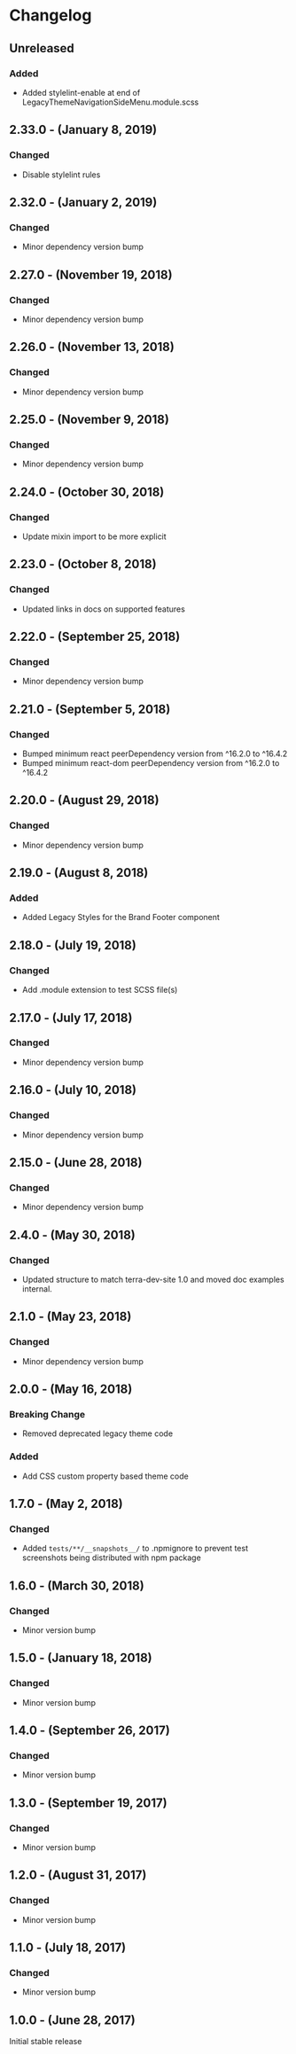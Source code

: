 Changelog
=========

Unreleased
----------

### Added
* Added stylelint-enable at end of LegacyThemeNavigationSideMenu.module.scss

2.33.0 - (January 8, 2019)
------------------
### Changed
* Disable stylelint rules

2.32.0 - (January 2, 2019)
------------------
### Changed
* Minor dependency version bump

2.27.0 - (November 19, 2018)
------------------
### Changed
* Minor dependency version bump

2.26.0 - (November 13, 2018)
------------------
### Changed
* Minor dependency version bump

2.25.0 - (November 9, 2018)
------------------
### Changed
* Minor dependency version bump

2.24.0 - (October 30, 2018)
------------------
### Changed
* Update mixin import to be more explicit

2.23.0 - (October 8, 2018)
------------------
### Changed
* Updated links in docs on supported features

2.22.0 - (September 25, 2018)
------------------
### Changed
* Minor dependency version bump

2.21.0 - (September 5, 2018)
------------------
### Changed
* Bumped minimum react peerDependency version from ^16.2.0 to ^16.4.2
* Bumped minimum react-dom peerDependency version from ^16.2.0 to ^16.4.2

2.20.0 - (August 29, 2018)
------------------
### Changed
* Minor dependency version bump

2.19.0 - (August 8, 2018)
------------------
### Added
* Added Legacy Styles for the Brand Footer component

2.18.0 - (July 19, 2018)
------------------
### Changed
* Add .module extension to test SCSS file(s)

2.17.0 - (July 17, 2018)
------------------
### Changed
* Minor dependency version bump

2.16.0 - (July 10, 2018)
------------------
### Changed
* Minor dependency version bump

2.15.0 - (June 28, 2018)
------------------
### Changed
* Minor dependency version bump

2.4.0 - (May 30, 2018)
------------------
### Changed
* Updated structure to match terra-dev-site 1.0 and moved doc examples internal.

2.1.0 - (May 23, 2018)
------------------
### Changed
* Minor dependency version bump

2.0.0 - (May 16, 2018)
------------------
### Breaking Change
* Removed deprecated legacy theme code

### Added
* Add CSS custom property based theme code


1.7.0 - (May 2, 2018)
------------------
### Changed
* Added `tests/**/__snapshots__/` to .npmignore to prevent test screenshots being distributed with npm package

1.6.0 - (March 30, 2018)
------------------
### Changed
* Minor version bump

1.5.0 - (January 18, 2018)
------------------
### Changed
* Minor version bump

1.4.0 - (September 26, 2017)
------------------
### Changed
* Minor version bump

1.3.0 - (September 19, 2017)
------------------
### Changed
* Minor version bump

1.2.0 - (August 31, 2017)
------------------
### Changed
* Minor version bump

1.1.0 - (July 18, 2017)
------------------
### Changed
* Minor version bump


1.0.0 - (June 28, 2017)
------------------
Initial stable release
